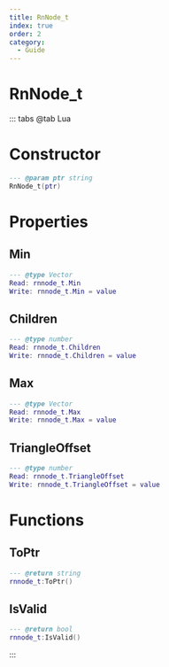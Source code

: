 ```yaml
---
title: RnNode_t
index: true
order: 2
category:
  - Guide
---
```


# RnNode_t

::: tabs
@tab Lua
# Constructor
```lua
--- @param ptr string
RnNode_t(ptr)
```
# Properties
## Min 
```lua
--- @type Vector
Read: rnnode_t.Min
Write: rnnode_t.Min = value
```
## Children 
```lua
--- @type number
Read: rnnode_t.Children
Write: rnnode_t.Children = value
```
## Max 
```lua
--- @type Vector
Read: rnnode_t.Max
Write: rnnode_t.Max = value
```
## TriangleOffset 
```lua
--- @type number
Read: rnnode_t.TriangleOffset
Write: rnnode_t.TriangleOffset = value
```
# Functions
## ToPtr
```lua
--- @return string
rnnode_t:ToPtr()
```
## IsValid
```lua
--- @return bool
rnnode_t:IsValid()
```

:::